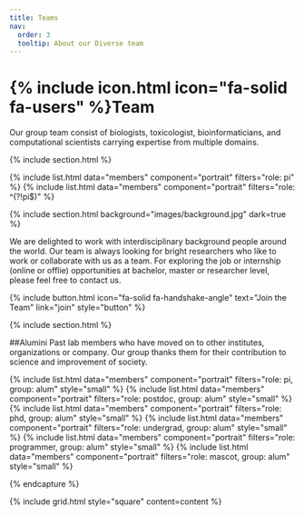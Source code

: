```yaml
---
title: Teams
nav:
  order: 3
  tooltip: About our Diverse team
---
```


# {% include icon.html icon="fa-solid fa-users" %}Team

Our group team consist of biologists, toxicologist, bioinformaticians, and computational scientists carrying expertise from multiple domains. 

{% include section.html %}

{% include list.html data="members" component="portrait" filters="role: pi" %}
{% include list.html data="members" component="portrait" filters="role: ^(?!pi$)" %}

{% include section.html background="images/background.jpg" dark=true %}

We are delighted to work with interdisciplinary background people around the world. Our team is always looking for bright researchers who like to work or collaborate with us as a team. For exploring the job or internship (online or offlie) opportunities at bachelor, master or researcher level, please feel free to contact us.

{%
  include button.html
  icon="fa-solid fa-handshake-angle"
  text="Join the Team"
  link="join"
  style="button"
%}


{% include section.html %}

##Alumini
Past lab members who have moved on to other institutes, organizations or company. Our group thanks them for their contribution to science and improvement of society.

{% include list.html data="members" component="portrait" filters="role: pi, group: alum" style="small" %}
{% include list.html data="members" component="portrait" filters="role: postdoc, group: alum" style="small" %}
{% include list.html data="members" component="portrait" filters="role: phd, group: alum" style="small" %}
{% include list.html data="members" component="portrait" filters="role: undergrad, group: alum" style="small" %}
{% include list.html data="members" component="portrait" filters="role: programmer, group: alum" style="small" %}
{% include list.html data="members" component="portrait" filters="role: mascot, group: alum" style="small" %}

{% endcapture %}

{% include grid.html style="square" content=content %}
